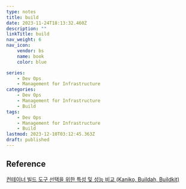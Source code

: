 ```yaml
---
type: notes
title: build
date: 2023-11-24T18:13:32.460Z
description: ""
linkTitle: build
nav_weight: 6
nav_icon:
    vendor: bs
    name: book
    color: blue

series:
    - Dev Ops
    - Management for Infrastructure
categories:
    - Dev Ops
    - Management for Infrastructure
    - Build
tags:
    - Dev Ops
    - Management for Infrastructure
    - Build
lastmod: 2023-12-10T03:12:45.363Z
draft: published
---
```


## Reference

[컨테이너 빌드 도구 선택을 위한 특성 및 성능 비교 (Kaniko, Buildah, Buildkit)](https://devocean.sk.com/blog/techBoardDetail.do?ID=165515&boardType=techBlog&ref=codenary)
